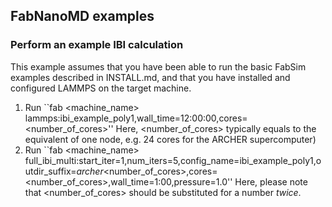 ## FabNanoMD examples

### Perform an example IBI calculation
This example assumes that you have been able to run the basic FabSim examples described in INSTALL.md, and that you have installed and configured LAMMPS on the target machine.

1. Run ``fab <machine_name> lammps:ibi_example_poly1,wall_time=12:00:00,cores=<number_of_cores>'' 
Here, <number_of_cores> typically equals to the equivalent of one node, e.g. 24 cores for the ARCHER supercomputer)
2. Run ``fab <machine_name> full_ibi_multi:start_iter=1,num_iters=5,config_name=ibi_example_poly1,outdir_suffix=_archer_<number_of_cores>,cores=<number_of_cores>,wall_time=1:00,pressure=1.0'' 
Here, please note that <number_of_cores> should be substituted for a number *twice*.
